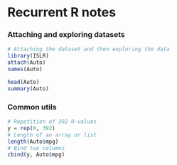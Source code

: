 # Recurrent R notes

### Attaching and exploring datasets
``` R
# Attaching the dataset and then exploring the data
library(ISLR)
attach(Auto)
names(Auto)

head(Auto)
summary(Auto)

```

### Common utils
```R
# Repetition of 392 0-values
y = rep(0, 392)
# Length of an array or list
length(Auto$mpg)
# Bind two columns
cbind(y, Auto$mpg)
```